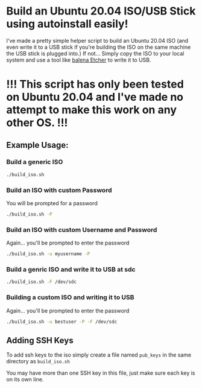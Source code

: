 # Build an Ubuntu 20.04 ISO/USB Stick using autoinstall easily!
I've made a pretty simple helper script to build an Ubuntu 20.04 ISO (and even write it to a USB stick if you're building the ISO on the same machine the USB stick is plugged into.) If not... Simply copy the ISO to your local system and use a tool like [balena Etcher](https://www.balena.io/etcher/) to write it to USB.

# !!! This script has only been tested on Ubuntu 20.04 and I've made no attempt to make this work on any other OS. !!!

## Example Usage:
### Build a generic ISO
```bash
./build_iso.sh
```
### Build an ISO with custom Password
You will be prompted for a password
```bash
./build_iso.sh -P
```
### Build an ISO with custom Username and Password
Again... you'll be prompted to enter the password
```bash 
./build_iso.sh -u myusername -P
```

### Build a genric ISO and write it to USB at sdc
```bash 
./build_iso.sh -F /dev/sdc
```

### Building a custom ISO and writing it to USB
Again... you'll be prompted to enter the password
```bash
./build_iso.sh -u bestuser -P -F /dev/sdc
```

## Adding SSH Keys
To add ssh keys to the iso simply create a file named `pub_keys` in the same directory as `build_iso.sh`

You may have more than one SSH key in this file, just make sure each key is on its own line.
